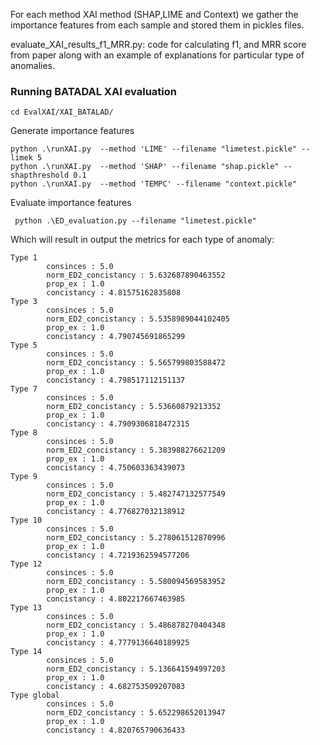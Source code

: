 For each method XAI method (SHAP,LIME and Context) we gather the importance features from each sample and stored them in pickles files.

evaluate_XAI_results_f1_MRR.py: code for calculating f1, and MRR score from paper along with an example of explanations for particular type of anomalies.

### Running BATADAL XAI evaluation
```
cd EvalXAI/XAI_BATALAD/
```
Generate importance features
```
python .\runXAI.py  --method 'LIME' --filename "limetest.pickle" --limek 5
python .\runXAI.py  --method 'SHAP' --filename "shap.pickle" --shapthreshold 0.1
python .\runXAI.py  --method 'TEMPC' --filename "context.pickle"         
```

Evaluate importance features

```
 python .\ED_evaluation.py --filename "limetest.pickle"
```

Which will result in output the metrics for each type of anomaly:

```
Type 1
        consinces : 5.0
        norm_ED2_concistancy : 5.632687890463552
        prop_ex : 1.0
        concistancy : 4.81575162835808
Type 3
        consinces : 5.0
        norm_ED2_concistancy : 5.5358989044102405
        prop_ex : 1.0
        concistancy : 4.790745691865299
Type 5
        consinces : 5.0
        norm_ED2_concistancy : 5.565799803588472
        prop_ex : 1.0
        concistancy : 4.798517112151137
Type 7
        consinces : 5.0
        norm_ED2_concistancy : 5.53660879213352
        prop_ex : 1.0
        concistancy : 4.7909306818472315
Type 8
        consinces : 5.0
        norm_ED2_concistancy : 5.383988276621209
        prop_ex : 1.0
        concistancy : 4.750603363439073
Type 9
        consinces : 5.0
        norm_ED2_concistancy : 5.482747132577549
        prop_ex : 1.0
        concistancy : 4.776827032138912
Type 10
        consinces : 5.0
        norm_ED2_concistancy : 5.278061512870996
        prop_ex : 1.0
        concistancy : 4.7219362594577206
Type 12
        consinces : 5.0
        norm_ED2_concistancy : 5.580094569583952
        prop_ex : 1.0
        concistancy : 4.802217667463985
Type 13
        consinces : 5.0
        norm_ED2_concistancy : 5.486878270404348
        prop_ex : 1.0
        concistancy : 4.7779136640189925
Type 14
        consinces : 5.0
        norm_ED2_concistancy : 5.136641594997203
        prop_ex : 1.0
        concistancy : 4.682753509207083
Type global
        consinces : 5.0
        norm_ED2_concistancy : 5.652298652013947
        prop_ex : 1.0
        concistancy : 4.820765790636433
```


